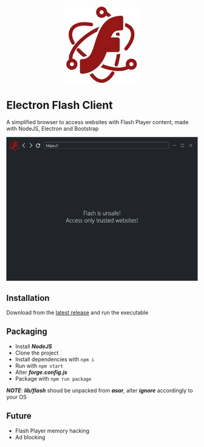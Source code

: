 <p align="center">
  <img alt="electron-flash-client" width="200px" src="src/assets/img/icon.webp">
</p>

# Electron Flash Client

A simplified browser to access websites with Flash Player content, made with NodeJS, Electron and Bootstrap

<img alt="screenshot" width="600px" src="screenshot-1.png">

## Installation

Download from the [latest release](../../releases/latest) and run the executable

## Packaging

- Install ***NodeJS***
- Clone the project
- Install dependencies with ``npm i``
- Run with ``npm start``
- Alter ***forge.config.js***
- Package with ``npm run package``

***NOTE***: ***lib/flash*** shoud be unpacked from ***asar***, alter ***ignore*** accordingly to your OS

## Future

- Flash Player memory hacking
- Ad blocking
